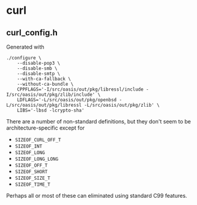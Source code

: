 # curl

## curl_config.h
Generated with

	./configure \
		--disable-pop3 \
		--disable-smb \
		--disable-smtp \
		--with-ca-fallback \
		--without-ca-bundle \
		CPPFLAGS='-I/src/oasis/out/pkg/libressl/include -I/src/oasis/out/pkg/zlib/include' \
		LDFLAGS='-L/src/oasis/out/pkg/openbsd -L/src/oasis/out/pkg/libressl -L/src/oasis/out/pkg/zlib' \
		LIBS='-lbsd -lcrypto-sha'

There are a number of non-standard definitions, but they don't seem to be
architecture-specific except for

- `SIZEOF_CURL_OFF_T`
- `SIZEOF_INT`
- `SIZEOF_LONG`
- `SIZEOF_LONG_LONG`
- `SIZEOF_OFF_T`
- `SIZEOF_SHORT`
- `SIZEOF_SIZE_T`
- `SIZEOF_TIME_T`

Perhaps all or most of these can eliminated using standard C99 features.

